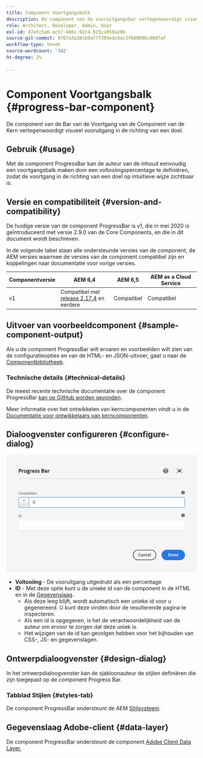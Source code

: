 ```yaml
---
title: Component Voortgangsbalk
description: De component van de vooruitgangsbar vertegenwoordigt visueel vooruitgang in de richting van een doel
role: Architect, Developer, Admin, User
exl-id: 47afc5a6-ac57-4b6c-92c4-015ca956a20b
source-git-commit: 9767a3a10cb9a77f385edc0ac3fb00096c0087af
workflow-type: tm+mt
source-wordcount: '342'
ht-degree: 2%

---
```


# Component Voortgangsbalk {#progress-bar-component}

De component van de Bar van de Voortgang van de Component van de Kern vertegenwoordigt visueel vooruitgang in de richting van een doel.

## Gebruik {#usage}

Met de component ProgressBar kan de auteur van de inhoud eenvoudig een voortgangsbalk maken door een voltooiingspercentage te definiëren, zodat de voortgang in de richting van een doel op intuïtieve wijze zichtbaar is.

## Versie en compatibiliteit {#version-and-compatibility}

De huidige versie van de component ProgressBar is v1, die in mei 2020 is geïntroduceerd met versie 2.9.0 van de Core Components, en die in dit document wordt beschreven.

In de volgende tabel staan alle ondersteunde versies van de component, de AEM versies waarmee de versies van de component compatibel zijn en koppelingen naar documentatie voor vorige versies.

| Componentversie | AEM 6,4 | AEM 6,5 | AEM as a Cloud Service |
|---|---|---|---|
| v1 | Compatibel met<br>[release 2.17.4](/help/versions.md) en eerdere | Compatibel | Compatibel |

## Uitvoer van voorbeeldcomponent {#sample-component-output}

Als u de component ProgressBar wilt ervaren en voorbeelden wilt zien van de configuratieopties en van de HTML- en JSON-uitvoer, gaat u naar de [Componentbibliotheek](https://adobe.com/go/aem_cmp_library_progressbar).

### Technische details {#technical-details}

De meest recente technische documentatie over de component ProgressBar [kan op GitHub worden gevonden](https://adobe.com/go/aem_cmp_tech_progress_v1).

Meer informatie over het ontwikkelen van kerncomponenten vindt u in de [Documentatie voor ontwikkelaars van kerncomponenten](/help/developing/overview.md).

## Dialoogvenster configureren {#configure-dialog}

![Dialoogvenster voor bewerken van component Progress](/help/assets/progress-bar-edit.png)

* **Voltooiing** - De vooruitgang uitgedrukt als een percentage
* **ID** - Met deze optie kunt u de unieke id van de component in de HTML en in de [Gegevenslaag](/help/developing/data-layer/overview.md).
   * Als deze leeg blijft, wordt automatisch een unieke id voor u gegenereerd. U kunt deze vinden door de resulterende pagina te inspecteren.
   * Als een id is opgegeven, is het de verantwoordelijkheid van de auteur om ervoor te zorgen dat deze uniek is.
   * Het wijzigen van de id kan gevolgen hebben voor het bijhouden van CSS-, JS- en gegevenslagen.

## Ontwerpdialoogvenster {#design-dialog}

In het ontwerpdialoogvenster kan de sjabloonauteur de stijlen definiëren die zijn toegepast op de component Progress Bar.

### Tabblad Stijlen {#styles-tab}

De component ProgressBar ondersteunt de AEM [Stijlsysteem](/help/get-started/authoring.md#component-styling).

## Gegevenslaag Adobe-client {#data-layer}

De component ProgressBar ondersteunt de component [Adobe Client Data Layer.](/help/developing/data-layer/overview.md)
